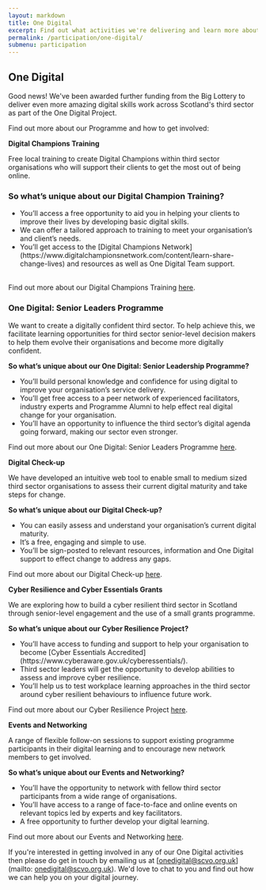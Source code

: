 ```yaml
---
layout: markdown
title: One Digital
excerpt: Find out what activities we're delivering and learn more about our previous programme.
permalink: /participation/one-digital/
submenu: participation
---
```


## One Digital

Good news! We've been awarded further funding from the Big Lottery to deliver even more amazing digital skills work across Scotland's third sector as part of the One Digital Project.

Find out more about our Programme and how to get involved:

**Digital Champions Training**

Free local training to create Digital Champions within third sector organisations who will support their clients to get the most out of being online.

### So what’s unique about our Digital Champion Training?

<ul class="browser-default">
<li>You’ll access a free opportunity to aid you in helping your clients to improve their lives by developing basic digital skills.</li>
<li>We can offer a tailored approach to training to meet your organisation’s and client’s needs.</li>
<li>You’ll get access to the [Digital Champions Network](https://www.digitalchampionsnetwork.com/content/learn-share-change-lives) and resources as well as One Digital Team support.</li>
</ul>

<br>Find out more about our Digital Champions Training [here](https://digital.scvo.org.uk/participation/digital-champions-training/).

### One Digital: Senior Leaders Programme

We want to create a digitally confident third sector. To help achieve this, we facilitate learning opportunities for third sector senior-level decision makers to help them evolve their organisations and become more digitally confident.

**So what’s unique about our One Digital: Senior Leadership Programme?**

<ul class="browser-default">
<li>You’ll build personal knowledge and confidence for using digital to improve your organisation’s service delivery.
<li>You’ll get free access to a peer network of experienced facilitators, industry experts and Programme Alumni to help effect real digital change for your organisation.
<li>You’ll have an opportunity to influence the third sector’s digital agenda going forward, making our sector even stronger.
</ul>

Find out more about our One Digital: Senior Leaders Programme [here](https://digital.scvo.org.uk/evolution/senior-leader-programme/).

**Digital Check-up** 

We have developed an intuitive web tool to enable small to medium sized third sector organisations to assess their current digital maturity and take steps for change.

**So what’s unique about our Digital Check-up?**

<ul class="browser-default">
<li>You can easily assess and understand your organisation’s current digital maturity.
<li>It’s a free, engaging and simple to use.
<li>You’ll be sign-posted to relevant resources, information and One Digital support to effect change to address any gaps.
</ul>

Find out more about our Digital Check-up [here](https://digital.scvo.org.uk/evolution/digital-check-up/).

**Cyber Resilience and Cyber Essentials Grants**

We are exploring how to build a cyber resilient third sector in Scotland through senior-level engagement and the use of a small grants programme.

**So what’s unique about our Cyber Resilience Project?** 

<ul class="browser-default">
<li>You’ll have access to funding and support to help your organisation to become [Cyber Essentials Accredited](https://www.cyberaware.gov.uk/cyberessentials/).
<li>Third sector leaders will get the opportunity to develop abilities to assess and improve cyber resilience.
<li>You’ll help us to test workplace learning approaches in the third sector around cyber resilient behaviours to influence future work.
</ul>

Find out more about our Cyber Resilience Project [here](https://digital.scvo.org.uk/evolution/cyber-resilience/).

**Events and Networking**

A range of flexible follow-on sessions to support existing programme participants in their digital learning and to encourage new network members to get involved.

**So what’s unique about our Events and Networking?**

<ul class="browser-default">
<li>You’ll have the opportunity to network with fellow third sector participants from a wide range of organisations.
<li>You’ll have access to a range of face-to-face and online events on relevant topics led by experts and key facilitators.
<li>A free opportunity to further develop your digital learning.
</ul>

Find out more about our Events and Networking [here](https://digital.scvo.org.uk/evolution/events-and-networking/).

If you're interested in getting involved in any of our One Digital activities then please do get in touch by emailing us at [onedigital@scvo.org.uk](mailto: onedigital@scvo.org.uk). We'd love to chat to you and find out how we can help you on your digital journey.
